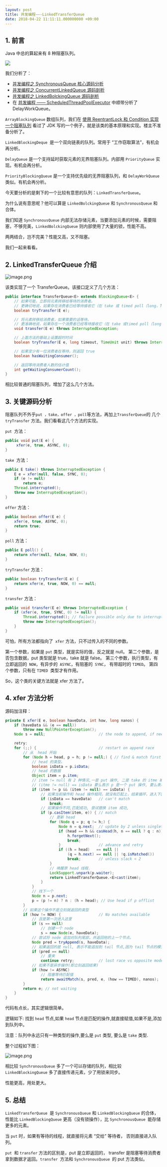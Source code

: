 ```yaml
---
layout: post
title: 并发编程——-LinkedTransferQueue
date: 2018-04-22 11:11:11.000000000 +09:00
---
```

## 1. 前言

Java 中总的算起来有 8 种阻塞队列。

![](https://upload-images.jianshu.io/upload_images/4236553-e05e37fd57cd9fd3.png?imageMogr2/auto-orient/strip%7CimageView2/2/w/1240)

我们分析了：
 * [并发编程之 SynchronousQueue 核心源码分析](http://thinkinjava.cn/article/95)
 * [并发编程之 ConcurrentLinkedQueue 源码剖析](http://thinkinjava.cn/article/47)
 * [并发编程之 LinkedBolckingQueue 源码剖析](http://thinkinjava.cn/article/45)
 * 在  [并发编程 —— ScheduledThreadPoolExecutor](http://thinkinjava.cn/article/110) 中顺带分析了 DelayWorkQueue。

`ArrayBlockingQueue` 数组队列，我们在 [使用 ReentrantLock 和 Condition 实现一个阻塞队列](http://thinkinjava.cn/article/97) 看过了 JDK 写的一个例子，就是该类的基本原理和实现。楼主不准备分析了。

`LinkedBlockingDeque `是一个双向链表的队列。常用于 “工作窃取算法”，有机会再分析。

`DelayQueue` 是一个支持延时获取元素的无界阻塞队列。内部用 `PriorityQueue` 实现。有机会再分析。

`PriorityBlockingQueue` 是一个支持优先级的无界阻塞队列，和 `DelayWorkQueue` 类似。有机会再分析。

今天要分析的是剩下的一个比较有意思的队列：`LinkedTransferQueue`。

为什么说有意思呢？他可以算是 `LinkedBolckingQueue` 和 `SynchronousQueue` 和合体。

我们知道 `SynchronousQueue` 内部无法存储元素，当要添加元素的时候，需要阻塞，不够完美，`LinkedBolckingQueue` 则内部使用了大量的锁，性能不高。

两两结合，岂不完美？性能又高，又不阻塞。

我们一起来看看。

## 2. LinkedTransferQueue 介绍

![image.png](https://upload-images.jianshu.io/upload_images/4236553-c6909b571f094dcf.png?imageMogr2/auto-orient/strip%7CimageView2/2/w/1240)

该类实现了一个 TransferQueue。该接口定义了几个方法：

```java
public interface TransferQueue<E> extends BlockingQueue<E> {
    // 如果可能，立即将元素转移给等待的消费者。 
    // 更确切地说，如果存在消费者已经等待接收它（在 take 或 timed poll（long，TimeUnit）poll）中，则立即传送指定的元素，否则返回 false。
    boolean tryTransfer(E e);

    // 将元素转移给消费者，如果需要的话等待。 
    // 更准确地说，如果存在一个消费者已经等待接收它（在 take 或timed poll（long，TimeUnit）poll）中，则立即传送指定的元素，否则等待直到元素由消费者接收。
    void transfer(E e) throws InterruptedException;

    // 上面方法的基础上设置超时时间
    boolean tryTransfer(E e, long timeout, TimeUnit unit) throws InterruptedException;

    // 如果至少有一位消费者在等待，则返回 true
    boolean hasWaitingConsumer();

    // 返回等待消费者人数的估计值
    int getWaitingConsumerCount();
}
```

相比较普通的阻塞队列，增加了这么几个方法。

## 3. 关键源码分析

阻塞队列不外乎` put ，take，offer ，poll `等方法，再加上` TransferQueue `的 几个 `tryTransfer`  方法。我们看看这几个方法的实现。

`put `方法：

```java
public void put(E e) {
     xfer(e, true, ASYNC, 0);
}
```

`take `方法：

```java
public E take() throws InterruptedException {
    E e = xfer(null, false, SYNC, 0);
    if (e != null)
        return e;
    Thread.interrupted();
    throw new InterruptedException();
}
```

`offer` 方法：

```java
public boolean offer(E e) {
    xfer(e, true, ASYNC, 0);
    return true;
}
```

`poll` 方法：

```java
public E poll() {
    return xfer(null, false, NOW, 0);
}
```

`tryTransfer` 方法：

```java
public boolean tryTransfer(E e) {
    return xfer(e, true, NOW, 0) == null;
}
```


`transfer` 方法：

```java
public void transfer(E e) throws InterruptedException {
    if (xfer(e, true, SYNC, 0) != null) {
        Thread.interrupted(); // failure possible only due to interrupt
        throw new InterruptedException();
    }
}
```

可怕，所有方法都指向了` xfer` 方法，只不过传入的不同的参数。

第一个参数，如果是 `put` 类型，就是实际的值，反之就是 null。
第二个参数，是否包含数据，put 类型就是 true，take 就是 false。
第三个参数，执行类型，有立即返回的` NOW`，有异步的` ASYNC`，有阻塞的` SYNC`， 有带超时的 `TIMED`。
第四个参数，只有在 `TIMED `类型才有作用。

So，这个类的关键方法就是 xfer 方法了。

## 4. xfer 方法分析

源码加注释：

```java
private E xfer(E e, boolean haveData, int how, long nanos) {
    if (haveData && (e == null))
        throw new NullPointerException();
    Node s = null;                        // the node to append, if needed

    retry:
    for (;;) {                            // restart on append race
        // 从  head 开始
        for (Node h = head, p = h; p != null;) { // find & match first node
            // head 的类型。
            boolean isData = p.isData;
            // head 的数据
            Object item = p.item;
            // item != null 有 2 种情况,一是 put 操作, 二是 take 的 itme 被修改了(匹配成功)
            // (itme != null) == isData 要么表示 p 是一个 put 操作, 要么表示 p 是一个还没匹配成功的 take 操作
            if (item != p && (item != null) == isData) { 
                // 如果当前操作和 head 操作相同，就没有匹配上，结束循环，进入下面的 if 块。
                if (isData == haveData)   // can't match
                    break;
                // 如果操作不同,匹配成功, 尝试替换 item 成功,
                if (p.casItem(item, e)) { // match
                    // 更新 head
                    for (Node q = p; q != h;) {
                        Node n = q.next;  // update by 2 unless singleton
                        if (head == h && casHead(h, n == null ? q : n)) {
                            h.forgetNext();
                            break;
                        }                 // advance and retry
                        if ((h = head)   == null ||
                            (q = h.next) == null || !q.isMatched())
                            break;        // unless slack < 2
                    }
                    // 唤醒原 head 线程.
                    LockSupport.unpark(p.waiter);
                    return LinkedTransferQueue.<E>cast(item);
                }
            }
            // 找下一个
            Node n = p.next;
            p = (p != n) ? n : (h = head); // Use head if p offlist
        }
        // 如果这个操作不是立刻就返回的类型    
        if (how != NOW) {                 // No matches available
            // 且是第一次进入这里
            if (s == null)
                // 创建一个 node
                s = new Node(e, haveData);
            // 尝试将 node 追加对队列尾部，并返回他的上一个节点。
            Node pred = tryAppend(s, haveData);
            // 如果返回的是 null, 表示不能追加到 tail 节点,因为 tail 节点的模式和当前模式相反.
            if (pred == null)
                // 重来
                continue retry;           // lost race vs opposite mode
            // 如果不是异步操作(即立刻返回结果)
            if (how != ASYNC)
                // 阻塞等待匹配值
                return awaitMatch(s, pred, e, (how == TIMED), nanos);
        }
        return e; // not waiting
    }
}
```


代码有点长，其实逻辑很简单。

逻辑如下: 
找到 `head` 节点,如果 `head` 节点是匹配的操作,就直接赋值,如果不是,添加到队列中。

注意：队列中永远只有一种类型的操作,要么是 `put` 类型, 要么是 `take` 类型.

整个过程如下图：


![image.png](https://upload-images.jianshu.io/upload_images/4236553-d60a5b0368dd8d8c.png?imageMogr2/auto-orient/strip%7CimageView2/2/w/1240)



相比较 `SynchronousQueue` 多了一个可以存储的队列，相比较 `LinkedBlockingQueue` 多了直接传递元素，少了用锁来同步。

性能更高，用处更大。


## 5. 总结

`LinkedTransferQueue `是 `SynchronousQueue` 和 `LinkedBlockingQueue` 的合体，性能比 `LinkedBlockingQueue` 更高（没有锁操作），比 `SynchronousQueue `能存储更多的元素。

当 `put` 时，如果有等待的线程，就直接将元素 “交给” 等待者， 否则直接进入队列。

`put `和 `transfer` 方法的区别是，put 是立即返回的， transfer 是阻塞等待消费者拿到数据才返回。`transfer `方法和 `SynchronousQueue `的 put 方法类似。









